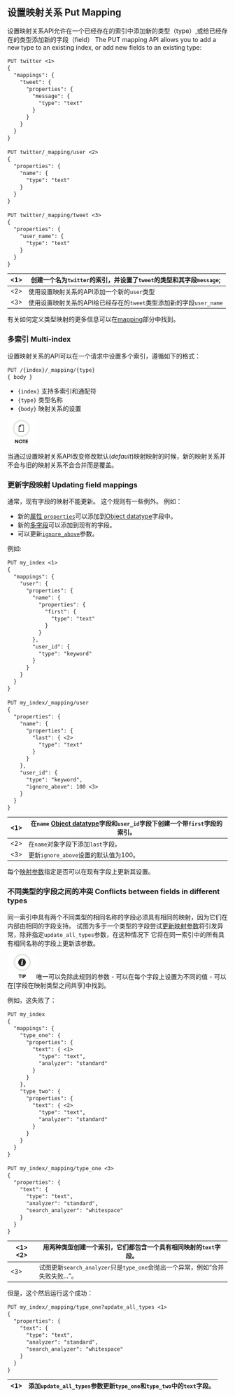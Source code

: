 ## 设置映射关系 Put Mapping

设置映射关系API允许在一个已经存在的索引中添加新的类型（type）,或给已经存在的类型添加新的字段（field）
The PUT mapping API allows you to add a new type to an existing index, or add new fields to an existing type:
    
    
    PUT twitter <1>
    {
      "mappings": {
        "tweet": {
          "properties": {
            "message": {
              "type": "text"
            }
          }
        }
      }
    }
    
    PUT twitter/_mapping/user <2>
    {
      "properties": {
        "name": {
          "type": "text"
        }
      }
    }
    
    PUT twitter/_mapping/tweet <3>
    {
      "properties": {
        "user_name": {
          "type": "text"
        }
      }
    }

<1>| 创建一个名为`twitter`的索引，并设置了`tweet`的类型和其字段`message`;
---|---    
<2>| 使用设置映射关系的API添加一个新的`user`类型
<3>| 使用设置映射关系的API给已经存在的`tweet`类型添加新的字段`user_name`
  
有关如何定义类型映射的更多信息可以在[mapping](mapping.html)部分中找到。
### 多索引 Multi-index

设置映射关系的API可以在一个请求中设置多个索引，遵循如下的格式：
    
    PUT /{index}/_mapping/{type}
    { body }

  * `{index}` 支持多索引和通配符
  * `{type}` 类型名称
  * `{body}` 映射关系的设置



![Note](/images/icons/note.png)


当通过设置映射关系API改变修改默认(_default_)映射映射的时候，新的映射关系并不会与旧的映射关系不会合并而是覆盖。

###  更新字段映射 Updating field mappings

通常，现有字段的映射不能更新。 这个规则有一些例外。 例如：
  * 新的[属性 `properties`](properties.html)可以添加到[Object datatype](object.html)字段中。
  * 新的[多字段](multi-fields.html)可以添加到现有的字段。 
  * 可以更新[`ignore_above`](ignore-above.html)参数。



例如:
    
    PUT my_index <1>
    {
      "mappings": {
        "user": {
          "properties": {
            "name": {
              "properties": {
                "first": {
                  "type": "text"
                }
              }
            },
            "user_id": {
              "type": "keyword"
            }
          }
        }
      }
    }
    
    PUT my_index/_mapping/user
    {
      "properties": {
        "name": {
          "properties": {
            "last": { <2>
              "type": "text"
            }
          }
        },
        "user_id": {
          "type": "keyword",
          "ignore_above": 100 <3>
        }
      }
    }

<1>| 在`name` [Object datatype](object.html)字段和`user_id`字段下创建一个带`first`字段的索引。
---|---    
<2>| 在`name`对象字段下添加`last`字段。     
<3>| 更新`ignore_above`设置的默认值为100。    

每个[映射参数](mapping-params.html)指定是否可以在现有字段上更新其设置。

### 不同类型的字段之间的冲突 Conflicts between fields in different types

同一索引中具有两个不同类型的相同名称的字段必须具有相同的映射，因为它们在内部由相同的字段支持。 试图为多于一个类型的字段尝试[更新映射参数](indices-put-mapping.html＃updating-field-mappings)将引发异常，除非指定`update_all_types`参数，在这种情况下 它将在同一索引中的所有具有相同名称的字段上更新该参数。

![Tip](/images/icons/tip.png)唯一可以免除此规则的参数 - 可以在每个字段上设置为不同的值 - 可以在[字段在映射类型之间共享]中找到。

例如，这失败了：
    
    
    PUT my_index
    {
      "mappings": {
        "type_one": {
          "properties": {
            "text": { <1>
              "type": "text",
              "analyzer": "standard"
            }
          }
        },
        "type_two": {
          "properties": {
            "text": { <2>
              "type": "text",
              "analyzer": "standard"
            }
          }
        }
      }
    }
    
    PUT my_index/_mapping/type_one <3>
    {
      "properties": {
        "text": {
          "type": "text",
          "analyzer": "standard",
          "search_analyzer": "whitespace"
        }
      }
    }

<1> <2>| 用两种类型创建一个索引，它们都包含一个具有相同映射的`text`字段。     
---|---   
<3>| 试图更新`search_analyzer`只是`type_one`会抛出一个异常，例如“合并失败失败...”。 
  
但是，这个然后运行这个成功：    
    
    PUT my_index/_mapping/type_one?update_all_types <1>
    {
      "properties": {
        "text": {
          "type": "text",
          "analyzer": "standard",
          "search_analyzer": "whitespace"
        }
      }
    }

<1>| 添加`update_all_types`参数更新`type_one`和`type_two`中的`text`字段。     
---|---
